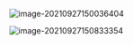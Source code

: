 ![image-20210927150036404](C:\Users\18352\AppData\Roaming\Typora\typora-user-images\image-20210927150036404.png)

![image-20210927150833354](C:\Users\18352\AppData\Roaming\Typora\typora-user-images\image-20210927150833354.png)

